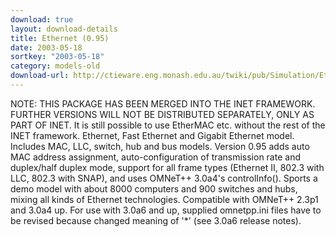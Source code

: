 ```yaml
---
download: true
layout: download-details
title: Ethernet (0.95)
date: 2003-05-18
sortkey: "2003-05-18"
category: models-old
download-url: http://ctieware.eng.monash.edu.au/twiki/pub/Simulation/EtherNet/Ethernet-0.95-src.tgz
---
```


NOTE: THIS PACKAGE HAS BEEN MERGED INTO THE INET FRAMEWORK. FURTHER VERSIONS WILL NOT BE DISTRIBUTED SEPARATELY, ONLY AS PART OF INET. It is still possible to use EtherMAC etc. without the rest of the INET framework.
Ethernet, Fast Ethernet and Gigabit Ethernet model. Includes MAC, LLC, switch, hub and bus models.  Version 0.95 adds auto MAC address assignment, auto-configuration of transmission rate and duplex/half duplex mode, support for all frame types (Ethernet II, 802.3 with LLC, 802.3 with SNAP), and uses OMNeT++ 3.0a4's controlInfo(). Sports a demo model with about 8000 computers and 900 switches and hubs, mixing all kinds of Ethernet technologies.
Compatible with OMNeT++ 2.3p1 and 3.0a4 up. For use with 3.0a6 and up, supplied omnetpp.ini files have to be revised because changed meaning of '*' (see 3.0a6 release notes).
